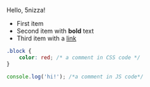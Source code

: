 Hello, 5nizza!

* First item
* Second item with **bold** text
* Third item with a [link](http://ya.ru)

```css
.block {
    color: red; /* a comment in CSS code */
}
```

```js
console.log('hi!'); /*a comment in JS code*/
```
